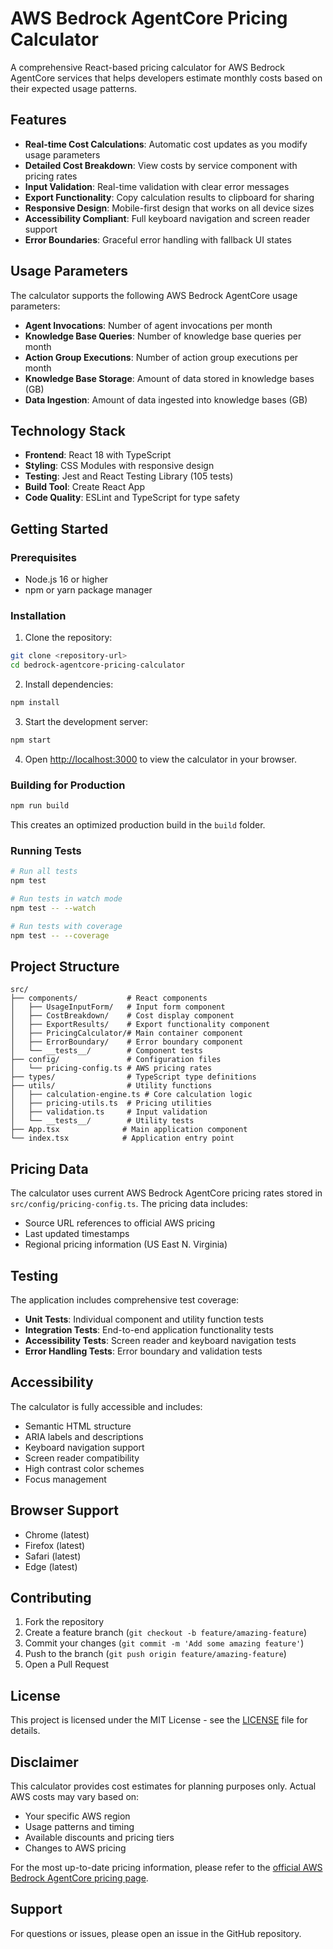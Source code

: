 # AWS Bedrock AgentCore Pricing Calculator

A comprehensive React-based pricing calculator for AWS Bedrock AgentCore services that helps developers estimate monthly costs based on their expected usage patterns.

## Features

- **Real-time Cost Calculations**: Automatic cost updates as you modify usage parameters
- **Detailed Cost Breakdown**: View costs by service component with pricing rates
- **Input Validation**: Real-time validation with clear error messages
- **Export Functionality**: Copy calculation results to clipboard for sharing
- **Responsive Design**: Mobile-first design that works on all device sizes
- **Accessibility Compliant**: Full keyboard navigation and screen reader support
- **Error Boundaries**: Graceful error handling with fallback UI states

## Usage Parameters

The calculator supports the following AWS Bedrock AgentCore usage parameters:

- **Agent Invocations**: Number of agent invocations per month
- **Knowledge Base Queries**: Number of knowledge base queries per month  
- **Action Group Executions**: Number of action group executions per month
- **Knowledge Base Storage**: Amount of data stored in knowledge bases (GB)
- **Data Ingestion**: Amount of data ingested into knowledge bases (GB)

## Technology Stack

- **Frontend**: React 18 with TypeScript
- **Styling**: CSS Modules with responsive design
- **Testing**: Jest and React Testing Library (105 tests)
- **Build Tool**: Create React App
- **Code Quality**: ESLint and TypeScript for type safety

## Getting Started

### Prerequisites

- Node.js 16 or higher
- npm or yarn package manager

### Installation

1. Clone the repository:
```bash
git clone <repository-url>
cd bedrock-agentcore-pricing-calculator
```

2. Install dependencies:
```bash
npm install
```

3. Start the development server:
```bash
npm start
```

4. Open [http://localhost:3000](http://localhost:3000) to view the calculator in your browser.

### Building for Production

```bash
npm run build
```

This creates an optimized production build in the `build` folder.

### Running Tests

```bash
# Run all tests
npm test

# Run tests in watch mode
npm test -- --watch

# Run tests with coverage
npm test -- --coverage
```

## Project Structure

```
src/
├── components/           # React components
│   ├── UsageInputForm/   # Input form component
│   ├── CostBreakdown/    # Cost display component
│   ├── ExportResults/    # Export functionality component
│   ├── PricingCalculator/# Main container component
│   ├── ErrorBoundary/    # Error boundary component
│   └── __tests__/        # Component tests
├── config/               # Configuration files
│   └── pricing-config.ts # AWS pricing rates
├── types/                # TypeScript type definitions
├── utils/                # Utility functions
│   ├── calculation-engine.ts # Core calculation logic
│   ├── pricing-utils.ts  # Pricing utilities
│   ├── validation.ts     # Input validation
│   └── __tests__/        # Utility tests
├── App.tsx              # Main application component
└── index.tsx            # Application entry point
```

## Pricing Data

The calculator uses current AWS Bedrock AgentCore pricing rates stored in `src/config/pricing-config.ts`. The pricing data includes:

- Source URL references to official AWS pricing
- Last updated timestamps
- Regional pricing information (US East N. Virginia)

## Testing

The application includes comprehensive test coverage:

- **Unit Tests**: Individual component and utility function tests
- **Integration Tests**: End-to-end application functionality tests
- **Accessibility Tests**: Screen reader and keyboard navigation tests
- **Error Handling Tests**: Error boundary and validation tests

## Accessibility

The calculator is fully accessible and includes:

- Semantic HTML structure
- ARIA labels and descriptions
- Keyboard navigation support
- Screen reader compatibility
- High contrast color schemes
- Focus management

## Browser Support

- Chrome (latest)
- Firefox (latest)
- Safari (latest)
- Edge (latest)

## Contributing

1. Fork the repository
2. Create a feature branch (`git checkout -b feature/amazing-feature`)
3. Commit your changes (`git commit -m 'Add some amazing feature'`)
4. Push to the branch (`git push origin feature/amazing-feature`)
5. Open a Pull Request

## License

This project is licensed under the MIT License - see the [LICENSE](LICENSE) file for details.

## Disclaimer

This calculator provides cost estimates for planning purposes only. Actual AWS costs may vary based on:

- Your specific AWS region
- Usage patterns and timing
- Available discounts and pricing tiers
- Changes to AWS pricing

For the most up-to-date pricing information, please refer to the [official AWS Bedrock AgentCore pricing page](https://aws.amazon.com/bedrock/pricing/).

## Support

For questions or issues, please open an issue in the GitHub repository.